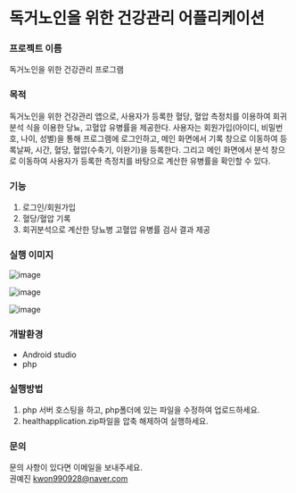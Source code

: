 # 독거노인을 위한 건강관리 어플리케이션

### 프로젝트 이름  
독거노인을 위한 건강관리 프로그램

### 목적   
독거노인을 위한 건강관리 앱으로, 사용자가 등록한 혈당, 혈압 측정치를 이용하여 회귀분석 식을 이용한 당뇨, 고혈압 유병률을 제공한다. 사용자는 회원가입(아이디, 비밀번호, 나이, 성별)을 통해 프로그램에 로그인하고, 메인 화면에서 기록 창으로 이동하여 등록날짜, 시간, 혈당, 혈압(수축기, 이완기)을 등록한다. 그리고 메인 화면에서 분석 창으로 이동하여 사용자가 등록한 측정치를 바탕으로 계산한 유병률을 확인할 수 있다.

### 기능 
1. 로그인/회원가입
2. 혈당/혈압 기록 
3. 회귀분석으로 계산한 당뇨병 고혈압 유병률 검사 결과 제공 
    

### 실행 이미지   

![image](https://user-images.githubusercontent.com/62542277/103495013-96550e80-4e7c-11eb-89ee-de65584781be.png)


![image](https://user-images.githubusercontent.com/62542277/103495017-9a812c00-4e7c-11eb-9300-5d347a2dbd88.png)


![image](https://user-images.githubusercontent.com/62542277/103495433-19c32f80-4e7e-11eb-997a-903c41cf322b.png)




### 개발환경  
- Android studio
- php

### 실행방법
1. php 서버 호스팅을 하고, php폴더에 있는 파일을 수정하여 업로드하세요.
2. healthapplication.zip파일을 압축 해제하여 실행하세요. 
    
### 문의  
문의 사항이 있다면 이메일을 보내주세요.  
권예진 kwon990928@naver.com  


